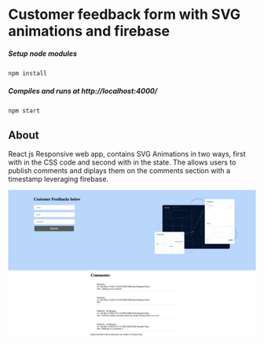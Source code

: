 # Customer feedback form with SVG animations and firebase

##### Setup node modules

```
npm install
```

##### Compiles and runs at http://localhost:4000/

```
npm start
```


## About
React js Responsive web app, contains SVG Animations in two ways, first with in the CSS code and second with in the state. The allows users to publish comments and diplays them on the comments section with a timestamp leveraging firebase.


<img src="./screen.png" width="650" alt="screen.png">



